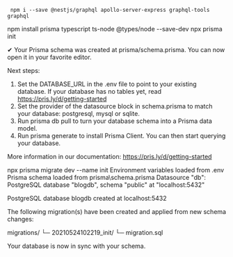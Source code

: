 

```
 npm i --save @nestjs/graphql apollo-server-express graphql-tools graphql
```


npm install prisma typescript ts-node @types/node --save-dev
 npx prisma init

✔ Your Prisma schema was created at prisma/schema.prisma.
  You can now open it in your favorite editor.

Next steps:
1. Set the DATABASE_URL in the .env file to point to your existing database. If your database has no tables yet, read https://pris.ly/d/getting-started
2. Set the provider of the datasource block in schema.prisma to match your database: postgresql, mysql or sqlite.
3. Run prisma db pull to turn your database schema into a Prisma data model.
4. Run prisma generate to install Prisma Client. You can then start querying your database.

More information in our documentation:
https://pris.ly/d/getting-started





 npx prisma migrate dev --name init
Environment variables loaded from .env
Prisma schema loaded from prisma\schema.prisma
Datasource "db": PostgreSQL database "blogdb", schema "public" at "localhost:5432"

PostgreSQL database blogdb created at localhost:5432

The following migration(s) have been created and applied from new schema changes:

migrations/
  └─ 20210524102219_init/
    └─ migration.sql

Your database is now in sync with your schema.
